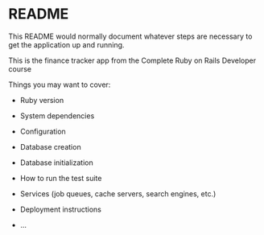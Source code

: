 # README

This README would normally document whatever steps are necessary to get the
application up and running.

This is the finance tracker app from the Complete Ruby on Rails Developer course






Things you may want to cover:

* Ruby version

* System dependencies

* Configuration

* Database creation

* Database initialization

* How to run the test suite

* Services (job queues, cache servers, search engines, etc.)

* Deployment instructions

* ...
